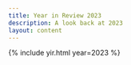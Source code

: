 ```yaml
---
title: Year in Review 2023
description: A look back at 2023
layout: content
---
```


{% include yir.html year=2023 %}
